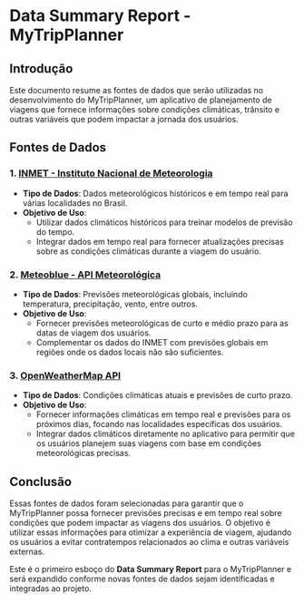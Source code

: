 # Data Summary Report - MyTripPlanner

## Introdução

Este documento resume as fontes de dados que serão utilizadas no desenvolvimento do MyTripPlanner, um aplicativo de planejamento de viagens que fornece informações sobre condições climáticas, trânsito e outras variáveis que podem impactar a jornada dos usuários.

## Fontes de Dados

### 1. [INMET - Instituto Nacional de Meteorologia](https://bdmep.inmet.gov.br/)
- **Tipo de Dados**: Dados meteorológicos históricos e em tempo real para várias localidades no Brasil.
- **Objetivo de Uso**: 
  - Utilizar dados climáticos históricos para treinar modelos de previsão do tempo.
  - Integrar dados em tempo real para fornecer atualizações precisas sobre as condições climáticas durante a viagem do usuário.

### 2. [Meteoblue - API Meteorológica](https://content.meteoblue.com/pt/solucoes-para-empresas/api-meteorologica/free-weather-api)
- **Tipo de Dados**: Previsões meteorológicas globais, incluindo temperatura, precipitação, vento, entre outros.
- **Objetivo de Uso**:
  - Fornecer previsões meteorológicas de curto e médio prazo para as datas de viagem dos usuários.
  - Complementar os dados do INMET com previsões globais em regiões onde os dados locais não são suficientes.

### 3. [OpenWeatherMap API](https://www.geeksforgeeks.org/python-find-current-weather-of-any-city-using-openweathermap-api/)
- **Tipo de Dados**: Condições climáticas atuais e previsões de curto prazo.
- **Objetivo de Uso**:
  - Fornecer informações climáticas em tempo real e previsões para os próximos dias, focando nas localidades específicas dos usuários.
  - Integrar dados climáticos diretamente no aplicativo para permitir que os usuários planejem suas viagens com base em condições meteorológicas precisas.

## Conclusão

Essas fontes de dados foram selecionadas para garantir que o MyTripPlanner possa fornecer previsões precisas e em tempo real sobre condições que podem impactar as viagens dos usuários. O objetivo é utilizar essas informações para otimizar a experiência de viagem, ajudando os usuários a evitar contratempos relacionados ao clima e outras variáveis externas.

Este é o primeiro esboço do **Data Summary Report** para o MyTripPlanner e será expandido conforme novas fontes de dados sejam identificadas e integradas ao projeto.
